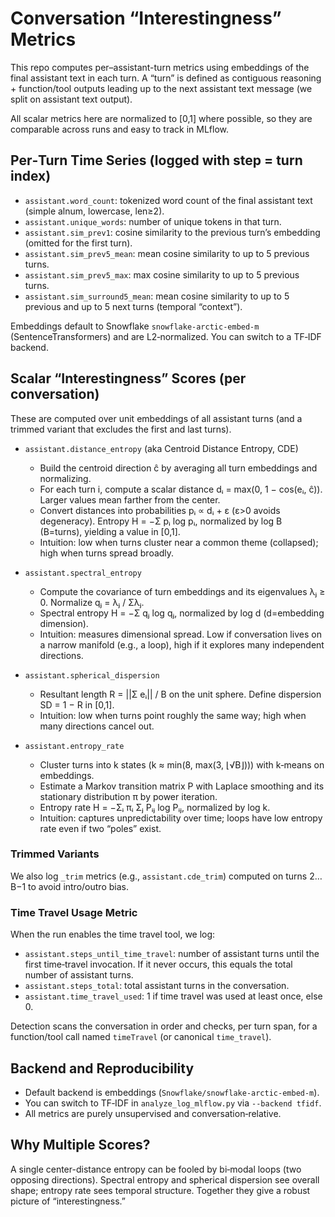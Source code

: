 # Conversation “Interestingness” Metrics

This repo computes per–assistant-turn metrics using embeddings of the final assistant text in each turn. A “turn” is defined as contiguous reasoning + function/tool outputs leading up to the next assistant text message (we split on assistant text output).

All scalar metrics here are normalized to [0,1] where possible, so they are comparable across runs and easy to track in MLflow.

## Per‑Turn Time Series (logged with step = turn index)
- `assistant.word_count`: tokenized word count of the final assistant text (simple alnum, lowercase, len≥2).
- `assistant.unique_words`: number of unique tokens in that turn.
- `assistant.sim_prev1`: cosine similarity to the previous turn’s embedding (omitted for the first turn).
- `assistant.sim_prev5_mean`: mean cosine similarity to up to 5 previous turns.
- `assistant.sim_prev5_max`: max cosine similarity to up to 5 previous turns.
- `assistant.sim_surround5_mean`: mean cosine similarity to up to 5 previous and up to 5 next turns (temporal “context”).

Embeddings default to Snowflake `snowflake-arctic-embed-m` (SentenceTransformers) and are L2‑normalized. You can switch to a TF‑IDF backend.

## Scalar “Interestingness” Scores (per conversation)
These are computed over unit embeddings of all assistant turns (and a trimmed variant that excludes the first and last turns).

- `assistant.distance_entropy` (aka Centroid Distance Entropy, CDE)
  - Build the centroid direction ĉ by averaging all turn embeddings and normalizing.
  - For each turn i, compute a scalar distance dᵢ = max(0, 1 − cos(eᵢ, ĉ)). Larger values mean farther from the center.
  - Convert distances into probabilities pᵢ ∝ dᵢ + ε (ε>0 avoids degeneracy). Entropy H = −Σ pᵢ log pᵢ, normalized by log B (B=turns), yielding a value in [0,1].
  - Intuition: low when turns cluster near a common theme (collapsed); high when turns spread broadly.

- `assistant.spectral_entropy`
  - Compute the covariance of turn embeddings and its eigenvalues λⱼ ≥ 0. Normalize qⱼ = λⱼ / Σλⱼ.
  - Spectral entropy H = −Σ qⱼ log qⱼ, normalized by log d (d=embedding dimension).
  - Intuition: measures dimensional spread. Low if conversation lives on a narrow manifold (e.g., a loop), high if it explores many independent directions.

- `assistant.spherical_dispersion`
  - Resultant length R = ||Σ eᵢ|| / B on the unit sphere. Define dispersion SD = 1 − R in [0,1].
  - Intuition: low when turns point roughly the same way; high when many directions cancel out.

- `assistant.entropy_rate`
  - Cluster turns into k states (k ≈ min(8, max(3, ⌊√B⌋))) with k‑means on embeddings.
  - Estimate a Markov transition matrix P with Laplace smoothing and its stationary distribution π by power iteration.
  - Entropy rate H = −Σᵢ πᵢ Σⱼ Pᵢⱼ log Pᵢⱼ, normalized by log k.
  - Intuition: captures unpredictability over time; loops have low entropy rate even if two “poles” exist.

### Trimmed Variants
We also log `_trim` metrics (e.g., `assistant.cde_trim`) computed on turns 2…B−1 to avoid intro/outro bias.

### Time Travel Usage Metric
When the run enables the time travel tool, we log:

- `assistant.steps_until_time_travel`: number of assistant turns until the first time‑travel invocation. If it never occurs, this equals the total number of assistant turns.
- `assistant.steps_total`: total assistant turns in the conversation.
- `assistant.time_travel_used`: 1 if time travel was used at least once, else 0.

Detection scans the conversation in order and checks, per turn span, for a function/tool call named `timeTravel` (or canonical `time_travel`).

## Backend and Reproducibility
- Default backend is embeddings (`Snowflake/snowflake-arctic-embed-m`).
- You can switch to TF‑IDF in `analyze_log_mlflow.py` via `--backend tfidf`.
- All metrics are purely unsupervised and conversation‑relative.

## Why Multiple Scores?
A single center-distance entropy can be fooled by bi‑modal loops (two opposing directions). Spectral entropy and spherical dispersion see overall shape; entropy rate sees temporal structure. Together they give a robust picture of “interestingness.”
